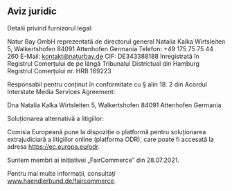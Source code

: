 ## Aviz juridic

Detalii privind furnizorul legal: 

Natur Bay GmbH
reprezentată de directorul general Natalia Kalka 
Wirtsleiten 5, Walkertshofen
84091 Attenhofen
Germania
Telefon: +49 175 75 75 44 260 
E-Mail: kontakt@naturbay.de
CIF: DE343388188 
înregistrată în Registrul Comerțului de pe lângă Tribunalul Districtual din Hamburg Registrul Comerțului nr. HRB 169223

Responsabil pentru conținut în conformitate cu § alin 18. 2 din Acordul Interstate Media Services Agreement:

Dna Natalia Kalka Wirtsleiten 5, Walkertshofen 84091 Attenhofen Germania

Soluționarea alternativă a litigiilor:

Comisia Europeană pune la dispoziție o platformă pentru soluționarea extrajudiciară a litigiilor online (platforma ODR), care poate fi accesată la adresa https://ec.europa.eu/odr.

Suntem membri ai inițiativei „FairCommerce” din 28.07.2021.

Pentru mai multe informații, consultați www.haendlerbund.de/faircommerce.
